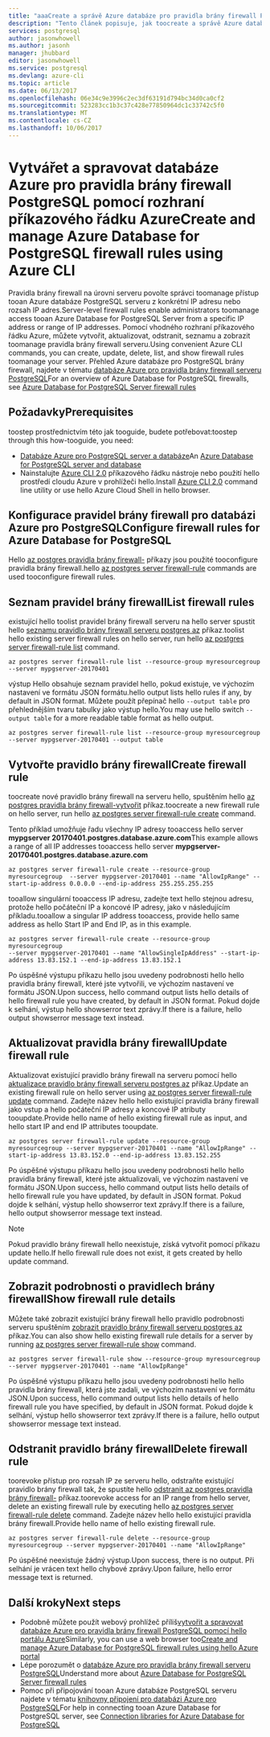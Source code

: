 ```yaml
---
title: "aaaCreate a správě Azure databáze pro pravidla brány firewall PostgreSQL pomocí rozhraní příkazového řádku Azure | Microsoft Docs"
description: "Tento článek popisuje, jak toocreate a správě Azure databáze pro pravidla brány firewall PostgreSQL pomocí příkazového řádku Azure CLI."
services: postgresql
author: jasonwhowell
ms.author: jasonh
manager: jhubbard
editor: jasonwhowell
ms.service: postgresql
ms.devlang: azure-cli
ms.topic: article
ms.date: 06/13/2017
ms.openlocfilehash: 06e34c9e3996c2ec3df63191d794bc34d0ca0cf2
ms.sourcegitcommit: 523283cc1b3c37c428e77850964dc1c33742c5f0
ms.translationtype: MT
ms.contentlocale: cs-CZ
ms.lasthandoff: 10/06/2017
---
```

# <a name="create-and-manage-azure-database-for-postgresql-firewall-rules-using-azure-cli"></a><span data-ttu-id="c65cb-103">Vytvářet a spravovat databáze Azure pro pravidla brány firewall PostgreSQL pomocí rozhraní příkazového řádku Azure</span><span class="sxs-lookup"><span data-stu-id="c65cb-103">Create and manage Azure Database for PostgreSQL firewall rules using Azure CLI</span></span>
<span data-ttu-id="c65cb-104">Pravidla brány firewall na úrovni serveru povolte správci toomanage přístup tooan Azure databáze PostgreSQL serveru z konkrétní IP adresu nebo rozsah IP adres.</span><span class="sxs-lookup"><span data-stu-id="c65cb-104">Server-level firewall rules enable administrators toomanage access tooan Azure Database for PostgreSQL Server from a specific IP address or range of IP addresses.</span></span> <span data-ttu-id="c65cb-105">Pomocí vhodného rozhraní příkazového řádku Azure, můžete vytvořit, aktualizovat, odstranit, seznamu a zobrazit toomanage pravidla brány firewall serveru.</span><span class="sxs-lookup"><span data-stu-id="c65cb-105">Using convenient Azure CLI commands, you can create, update, delete, list, and show firewall rules toomanage your server.</span></span> <span data-ttu-id="c65cb-106">Přehled Azure databáze pro PostgreSQL brány firewall, najdete v tématu [databáze Azure pro pravidla brány firewall serveru PostgreSQL](concepts-firewall-rules.md)</span><span class="sxs-lookup"><span data-stu-id="c65cb-106">For an overview of Azure Database for PostgreSQL firewalls, see [Azure Database for PostgreSQL Server firewall rules](concepts-firewall-rules.md)</span></span>

## <a name="prerequisites"></a><span data-ttu-id="c65cb-107">Požadavky</span><span class="sxs-lookup"><span data-stu-id="c65cb-107">Prerequisites</span></span>
<span data-ttu-id="c65cb-108">toostep prostřednictvím této jak tooguide, budete potřebovat:</span><span class="sxs-lookup"><span data-stu-id="c65cb-108">toostep through this how-tooguide, you need:</span></span>
- <span data-ttu-id="c65cb-109">[Databáze Azure pro PostgreSQL server a databáze](quickstart-create-server-database-azure-cli.md)</span><span class="sxs-lookup"><span data-stu-id="c65cb-109">An [Azure Database for PostgreSQL server and database](quickstart-create-server-database-azure-cli.md)</span></span>
- <span data-ttu-id="c65cb-110">Nainstalujte [Azure CLI 2.0](/cli/azure/install-azure-cli) příkazového řádku nástroje nebo použití hello prostředí cloudu Azure v prohlížeči hello.</span><span class="sxs-lookup"><span data-stu-id="c65cb-110">Install [Azure CLI 2.0](/cli/azure/install-azure-cli) command line utility or use hello Azure Cloud Shell in hello browser.</span></span>

## <a name="configure-firewall-rules-for-azure-database-for-postgresql"></a><span data-ttu-id="c65cb-111">Konfigurace pravidel brány firewall pro databázi Azure pro PostgreSQL</span><span class="sxs-lookup"><span data-stu-id="c65cb-111">Configure firewall rules for Azure Database for PostgreSQL</span></span>
<span data-ttu-id="c65cb-112">Hello [az postgres pravidla brány firewall-](/cli/azure/postgres/server/firewall-rule) příkazy jsou použité tooconfigure pravidla brány firewall.</span><span class="sxs-lookup"><span data-stu-id="c65cb-112">hello [az postgres server firewall-rule](/cli/azure/postgres/server/firewall-rule) commands are used tooconfigure firewall rules.</span></span>

## <a name="list-firewall-rules"></a><span data-ttu-id="c65cb-113">Seznam pravidel brány firewall</span><span class="sxs-lookup"><span data-stu-id="c65cb-113">List firewall rules</span></span> 
<span data-ttu-id="c65cb-114">existující hello toolist pravidel brány firewall serveru na hello server spustit hello [seznamu pravidlo brány firewall serveru postgres az](/cli/azure/postgres/server/firewall-rule#list) příkaz.</span><span class="sxs-lookup"><span data-stu-id="c65cb-114">toolist hello existing server firewall rules on hello server, run hello [az postgres server firewall-rule list](/cli/azure/postgres/server/firewall-rule#list) command.</span></span>
```azurecli-interactive
az postgres server firewall-rule list --resource-group myresourcegroup --server mypgserver-20170401
```
<span data-ttu-id="c65cb-115">výstup Hello obsahuje seznam pravidel hello, pokud existuje, ve výchozím nastavení ve formátu JSON formátu.</span><span class="sxs-lookup"><span data-stu-id="c65cb-115">hello output lists hello rules if any, by default in JSON format.</span></span> <span data-ttu-id="c65cb-116">Můžete použít přepínač hello `--output table` pro přehlednějším tvaru tabulky jako výstup hello.</span><span class="sxs-lookup"><span data-stu-id="c65cb-116">You may use hello switch `--output table` for a more readable table format as hello output.</span></span>
```azurecli-interactive
az postgres server firewall-rule list --resource-group myresourcegroup --server mypgserver-20170401 --output table
```
## <a name="create-firewall-rule"></a><span data-ttu-id="c65cb-117">Vytvořte pravidlo brány firewall</span><span class="sxs-lookup"><span data-stu-id="c65cb-117">Create firewall rule</span></span>
<span data-ttu-id="c65cb-118">toocreate nové pravidlo brány firewall na serveru hello, spuštěním hello [az postgres pravidla brány firewall-vytvořit](/cli/azure/postgres/server/firewall-rule#create) příkaz.</span><span class="sxs-lookup"><span data-stu-id="c65cb-118">toocreate a new firewall rule on hello server, run hello [az postgres server firewall-rule create](/cli/azure/postgres/server/firewall-rule#create) command.</span></span> 

<span data-ttu-id="c65cb-119">Tento příklad umožňuje řadu všechny IP adresy tooaccess hello server **mypgserver 20170401.postgres.database.azure.com**</span><span class="sxs-lookup"><span data-stu-id="c65cb-119">This example allows a range of all IP addresses tooaccess hello server **mypgserver-20170401.postgres.database.azure.com**</span></span>
```azurecli-interactive
az postgres server firewall-rule create --resource-group myresourcegroup  --server mypgserver-20170401 --name "AllowIpRange" --start-ip-address 0.0.0.0 --end-ip-address 255.255.255.255
```
<span data-ttu-id="c65cb-120">tooallow singulární tooaccess IP adresu, zadejte text hello stejnou adresu, protože hello počáteční IP a koncové IP adresy, jako v následujícím příkladu.</span><span class="sxs-lookup"><span data-stu-id="c65cb-120">tooallow a singular IP address tooaccess, provide hello same address as hello Start IP and End IP, as in this example.</span></span>
```azurecli-interactive
az postgres server firewall-rule create --resource-group myresourcegroup  
--server mypgserver-20170401 --name "AllowSingleIpAddress" --start-ip-address 13.83.152.1 --end-ip-address 13.83.152.1
```
<span data-ttu-id="c65cb-121">Po úspěšné výstupu příkazu hello jsou uvedeny podrobnosti hello hello pravidla brány firewall, které jste vytvořili, ve výchozím nastavení ve formátu JSON.</span><span class="sxs-lookup"><span data-stu-id="c65cb-121">Upon success, hello command output lists hello details of hello firewall rule you have created, by default in JSON format.</span></span> <span data-ttu-id="c65cb-122">Pokud dojde k selhání, výstup hello showserror text zprávy.</span><span class="sxs-lookup"><span data-stu-id="c65cb-122">If there is a failure, hello output showserror message text instead.</span></span>

## <a name="update-firewall-rule"></a><span data-ttu-id="c65cb-123">Aktualizovat pravidla brány firewall</span><span class="sxs-lookup"><span data-stu-id="c65cb-123">Update firewall rule</span></span> 
<span data-ttu-id="c65cb-124">Aktualizovat existující pravidlo brány firewall na serveru pomocí hello [aktualizace pravidlo brány firewall serveru postgres az](/cli/azure/postgres/server/firewall-rule#update) příkaz.</span><span class="sxs-lookup"><span data-stu-id="c65cb-124">Update an existing firewall rule on hello server using [az postgres server firewall-rule update](/cli/azure/postgres/server/firewall-rule#update) command.</span></span> <span data-ttu-id="c65cb-125">Zadejte název hello hello existující pravidla brány firewall jako vstup a hello počáteční IP adresy a koncové IP atributy tooupdate.</span><span class="sxs-lookup"><span data-stu-id="c65cb-125">Provide hello name of hello existing firewall rule as input, and hello start IP and end IP attributes tooupdate.</span></span>
```azurecli-interactive
az postgres server firewall-rule update --resource-group myresourcegroup --server mypgserver-20170401 --name "AllowIpRange" --start-ip-address 13.83.152.0 --end-ip-address 13.83.152.255
```
<span data-ttu-id="c65cb-126">Po úspěšné výstupu příkazu hello jsou uvedeny podrobnosti hello hello pravidla brány firewall, které jste aktualizovali, ve výchozím nastavení ve formátu JSON.</span><span class="sxs-lookup"><span data-stu-id="c65cb-126">Upon success, hello command output lists hello details of hello firewall rule you have updated, by default in JSON format.</span></span> <span data-ttu-id="c65cb-127">Pokud dojde k selhání, výstup hello showserror text zprávy.</span><span class="sxs-lookup"><span data-stu-id="c65cb-127">If there is a failure, hello output showserror message text instead.</span></span>
> [!NOTE]
> <span data-ttu-id="c65cb-128">Pokud pravidlo brány firewall hello neexistuje, získá vytvořit pomocí příkazu update hello.</span><span class="sxs-lookup"><span data-stu-id="c65cb-128">If hello firewall rule does not exist, it gets created by hello update command.</span></span>

## <a name="show-firewall-rule-details"></a><span data-ttu-id="c65cb-129">Zobrazit podrobnosti o pravidlech brány firewall</span><span class="sxs-lookup"><span data-stu-id="c65cb-129">Show firewall rule details</span></span>
<span data-ttu-id="c65cb-130">Můžete také zobrazit existující brány firewall hello pravidlo podrobnosti serveru spuštěním [zobrazit pravidlo brány firewall serveru postgres az](/cli/azure/postgres/server/firewall-rule#show) příkaz.</span><span class="sxs-lookup"><span data-stu-id="c65cb-130">You can also show hello existing firewall rule details for a server by running [az postgres server firewall-rule show](/cli/azure/postgres/server/firewall-rule#show) command.</span></span>
```azurecli-interactive
az postgres server firewall-rule show --resource-group myresourcegroup --server mypgserver-20170401 --name "AllowIpRange"
```
<span data-ttu-id="c65cb-131">Po úspěšné výstupu příkazu hello jsou uvedeny podrobnosti hello hello pravidla brány firewall, která jste zadali, ve výchozím nastavení ve formátu JSON.</span><span class="sxs-lookup"><span data-stu-id="c65cb-131">Upon success, hello command output lists hello details of hello firewall rule you have specified, by default in JSON format.</span></span> <span data-ttu-id="c65cb-132">Pokud dojde k selhání, výstup hello showserror text zprávy.</span><span class="sxs-lookup"><span data-stu-id="c65cb-132">If there is a failure, hello output showserror message text instead.</span></span>

## <a name="delete-firewall-rule"></a><span data-ttu-id="c65cb-133">Odstranit pravidlo brány firewall</span><span class="sxs-lookup"><span data-stu-id="c65cb-133">Delete firewall rule</span></span>
<span data-ttu-id="c65cb-134">toorevoke přístup pro rozsah IP ze serveru hello, odstraňte existující pravidlo brány firewall tak, že spustíte hello [odstranit az postgres pravidla brány firewall-](/cli/azure/postgres/server/firewall-rule#delete) příkaz.</span><span class="sxs-lookup"><span data-stu-id="c65cb-134">toorevoke access for an IP range from hello server, delete an existing firewall rule by executing hello [az postgres server firewall-rule delete](/cli/azure/postgres/server/firewall-rule#delete) command.</span></span> <span data-ttu-id="c65cb-135">Zadejte název hello hello existující pravidla brány firewall.</span><span class="sxs-lookup"><span data-stu-id="c65cb-135">Provide hello name of hello existing firewall rule.</span></span>
```azurecli-interactive
az postgres server firewall-rule delete --resource-group myresourcegroup --server mypgserver-20170401 --name "AllowIpRange"
```
<span data-ttu-id="c65cb-136">Po úspěšné neexistuje žádný výstup.</span><span class="sxs-lookup"><span data-stu-id="c65cb-136">Upon success, there is no output.</span></span> <span data-ttu-id="c65cb-137">Při selhání je vrácen text hello chybové zprávy.</span><span class="sxs-lookup"><span data-stu-id="c65cb-137">Upon failure, hello error message text is returned.</span></span>

## <a name="next-steps"></a><span data-ttu-id="c65cb-138">Další kroky</span><span class="sxs-lookup"><span data-stu-id="c65cb-138">Next steps</span></span>
- <span data-ttu-id="c65cb-139">Podobně můžete použít webový prohlížeč příliš[vytvořit a spravovat databáze Azure pro pravidla brány firewall PostgreSQL pomocí hello portálu Azure](howto-manage-firewall-using-portal.md)</span><span class="sxs-lookup"><span data-stu-id="c65cb-139">Similarly, you can use a web browser too[Create and manage Azure Database for PostgreSQL firewall rules using hello Azure portal](howto-manage-firewall-using-portal.md)</span></span>
- <span data-ttu-id="c65cb-140">Lépe porozumět o [databáze Azure pro pravidla brány firewall serveru PostgreSQL](concepts-firewall-rules.md)</span><span class="sxs-lookup"><span data-stu-id="c65cb-140">Understand more about [Azure Database for PostgreSQL Server firewall rules](concepts-firewall-rules.md)</span></span>
- <span data-ttu-id="c65cb-141">Pomoc při připojování tooan Azure databáze PostgreSQL serveru najdete v tématu [knihovny připojení pro databázi Azure pro PostgreSQL](concepts-connection-libraries.md)</span><span class="sxs-lookup"><span data-stu-id="c65cb-141">For help in connecting tooan Azure Database for PostgreSQL server, see [Connection libraries for Azure Database for PostgreSQL](concepts-connection-libraries.md)</span></span>
